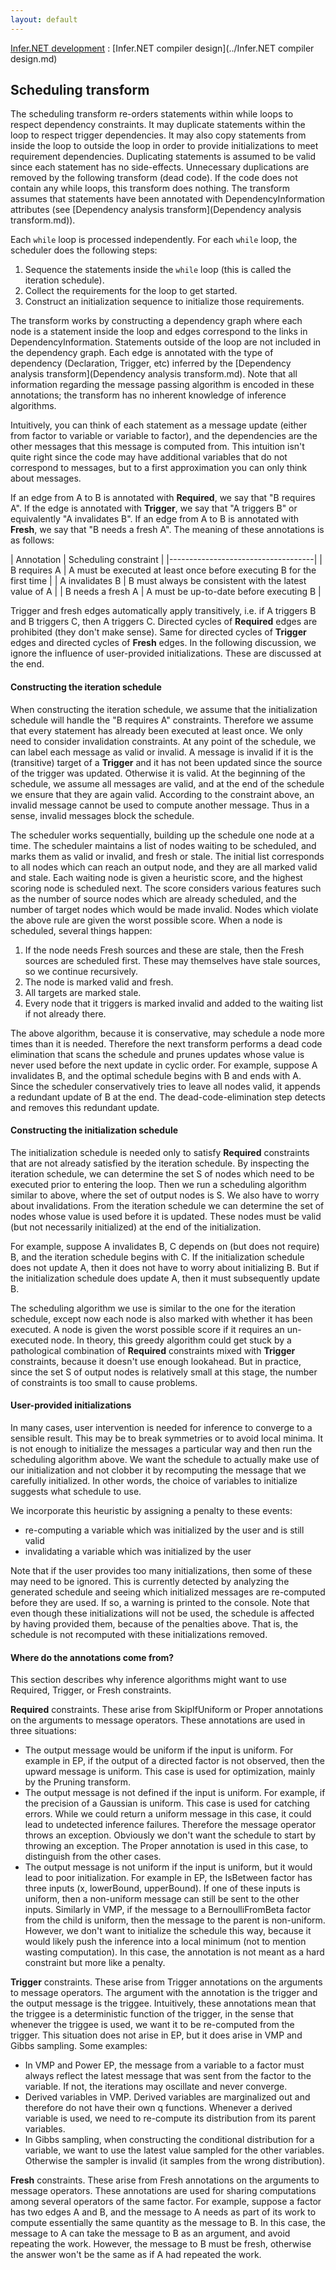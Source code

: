 ```yaml
---
layout: default
---
```

[Infer.NET development](../index.md) : [Infer.NET compiler design](../Infer.NET compiler design.md)

## Scheduling transform

The scheduling transform re-orders statements within while loops to respect dependency constraints. It may duplicate statements within the loop to respect trigger dependencies. It may also copy statements from inside the loop to outside the loop in order to provide initializations to meet requirement dependencies. Duplicating statements is assumed to be valid since each statement has no side-effects. Unnecessary duplications are removed by the following transform (dead code). If the code does not contain any while loops, this transform does nothing. The transform assumes that statements have been annotated with DependencyInformation attributes (see [Dependency analysis transform](Dependency analysis transform.md)). 
 
Each `while` loop is processed independently. For each `while` loop, the scheduler does the following steps:

1. Sequence the statements inside the `while` loop (this is called the iteration schedule).
2. Collect the requirements for the loop to get started.
3. Construct an initialization sequence to initialize those requirements.

The transform works by constructing a dependency graph where each node is a statement inside the loop and edges correspond to the links in DependencyInformation. Statements outside of the loop are not included in the dependency graph. Each edge is annotated with the type of dependency (Declaration, Trigger, etc) inferred by the [Dependency analysis transform](Dependency analysis transform.md). Note that all information regarding the message passing algorithm is encoded in these annotations; the transform has no inherent knowledge of inference algorithms.

Intuitively, you can think of each statement as a message update (either from factor to variable or variable to factor), and the dependencies are the other messages that this message is computed from. This intuition isn't quite right since the code may have additional variables that do not correspond to messages, but to a first approximation you can only think about messages. 

If an edge from A to B is annotated with **Required**, we say that "B requires A". If the edge is annotated with **Trigger**, we say that "A triggers B" or equivalently "A invalidates B". If an edge from A to B is annotated with **Fresh**, we say that "B needs a fresh A". The meaning of these annotations is as follows:

| Annotation | Scheduling constraint |
|------------------------------------| 
| B requires A | A must be executed at least once before executing B for the first time | 
| A invalidates B | B must always be consistent with the latest value of A | 
| B needs a fresh A | A must be up-to-date before executing B |

Trigger and fresh edges automatically apply transitively, i.e. if A triggers B and B triggers C, then A triggers C. Directed cycles of **Required** edges are prohibited (they don't make sense). Same for directed cycles of **Trigger** edges and directed cycles of **Fresh** edges.
In the following discussion, we ignore the influence of user-provided initializations. These are discussed at the end.

#### Constructing the iteration schedule

When constructing the iteration schedule, we assume that the initialization schedule will handle the "B requires A" constraints. Therefore we assume that every statement has already been executed at least once. We only need to consider invalidation constraints. At any point of the schedule, we can label each message as valid or invalid. A message is invalid if it is the (transitive) target of a **Trigger** and it has not been updated since the source of the trigger was updated. Otherwise it is valid. At the beginning of the schedule, we assume all messages are valid, and at the end of the schedule we ensure that they are again valid. According to the constraint above, an invalid message cannot be used to compute another message. Thus in a sense, invalid messages block the schedule. 

The scheduler works sequentially, building up the schedule one node at a time. The scheduler maintains a list of nodes waiting to be scheduled, and marks them as valid or invalid, and fresh or stale. The initial list corresponds to all nodes which can reach an output node, and they are all marked valid and stale. Each waiting node is given a heuristic score, and the highest scoring node is scheduled next. The score considers various features such as the number of source nodes which are already scheduled, and the number of target nodes which would be made invalid. Nodes which violate the above rule are given the worst possible score. When a node is scheduled, several things happen:

1. If the node needs Fresh sources and these are stale, then the Fresh sources are scheduled first. These may themselves have stale sources, so we continue recursively.
2. The node is marked valid and fresh.
3. All targets are marked stale.
4. Every node that it triggers is marked invalid and added to the waiting list if not already there.

The above algorithm, because it is conservative, may schedule a node more times than it is needed. Therefore the next transform performs a dead code elimination that scans the schedule and prunes updates whose value is never used before the next update in cyclic order. For example, suppose A invalidates B, and the optimal schedule begins with B and ends with A. Since the scheduler conservatively tries to leave all nodes valid, it appends a redundant update of B at the end. The dead-code-elimination step detects and removes this redundant update.

#### Constructing the initialization schedule

The initialization schedule is needed only to satisfy **Required** constraints that are not already satisfied by the iteration schedule. By inspecting the iteration schedule, we can determine the set S of nodes which need to be executed prior to entering the loop. Then we run a scheduling algorithm similar to above, where the set of output nodes is S. We also have to worry about invalidations. From the iteration schedule we can determine the set of nodes whose value is used before it is updated. These nodes must be valid (but not necessarily initialized) at the end of the initialization. 

For example, suppose A invalidates B, C depends on (but does not require) B, and the iteration schedule begins with C. If the initialization schedule does not update A, then it does not have to worry about initializing B. But if the initialization schedule does update A, then it must subsequently update B.

The scheduling algorithm we use is similar to the one for the iteration schedule, except now each node is also marked with whether it has been executed. A node is given the worst possible score if it requires an un-executed node. In theory, this greedy algorithm could get stuck by a pathological combination of **Required** constraints mixed with **Trigger** constraints, because it doesn't use enough lookahead. But in practice, since the set S of output nodes is relatively small at this stage, the number of constraints is too small to cause problems.

#### User-provided initializations

In many cases, user intervention is needed for inference to converge to a sensible result. This may be to break symmetries or to avoid local minima. It is not enough to initialize the messages a particular way and then run the scheduling algorithm above. We want the schedule to actually make use of our initialization and not clobber it by recomputing the message that we carefully initialized. In other words, the choice of variables to initialize suggests what schedule to use.

We incorporate this heuristic by assigning a penalty to these events:

*  re-computing a variable which was initialized by the user and is still valid
*  invalidating a variable which was initialized by the user

Note that if the user provides too many initializations, then some of these may need to be ignored. This is currently detected by analyzing the generated schedule and seeing which initialized messages are re-computed before they are used. If so, a warning is printed to the console. Note that even though these initializations will not be used, the schedule is affected by having provided them, because of the penalties above. That is, the schedule is not recomputed with these initializations removed.

#### Where do the annotations come from?

This section describes why inference algorithms might want to use Required, Trigger, or Fresh constraints.

**Required** constraints. These arise from SkipIfUniform or Proper annotations on the arguments to message operators. These annotations are used in three situations:

*  The output message would be uniform if the input is uniform. For example in EP, if the output of a directed factor is not observed, then the upward message is uniform. This case is used for optimization, mainly by the Pruning transform.
*  The output message is not defined if the input is uniform. For example, if the precision of a Gaussian is uniform. This case is used for catching errors. While we could return a uniform message in this case, it could lead to undetected inference failures. Therefore the message operator throws an exception. Obviously we don't want the schedule to start by throwing an exception. The Proper annotation is used in this case, to distinguish from the other cases.
*  The output message is not uniform if the input is uniform, but it would lead to poor initialization. For example in EP, the IsBetween factor has three inputs (x, lowerBound, upperBound). If one of these inputs is uniform, then a non-uniform message can still be sent to the other inputs. Similarly in VMP, if the message to a BernoulliFromBeta factor from the child is uniform, then the message to the parent is non-uniform. However, we don't want to initialize the schedule this way, because it would likely push the inference into a local minimum (not to mention wasting computation). In this case, the annotation is not meant as a hard constraint but more like a penalty.

**Trigger** constraints. These arise from Trigger annotations on the arguments to message operators. The argument with the annotation is the trigger and the output message is the triggee. Intuitively, these annotations mean that the triggee is a deterministic function of the trigger, in the sense that whenever the triggee is used, we want it to be re-computed from the trigger. This situation does not arise in EP, but it does arise in VMP and Gibbs sampling. Some examples:

*  In VMP and Power EP, the message from a variable to a factor must always reflect the latest message that was sent from the factor to the variable. If not, the iterations may oscillate and never converge. 
*  Derived variables in VMP. Derived variables are marginalized out and therefore do not have their own q functions. Whenever a derived variable is used, we need to re-compute its distribution from its parent variables. 
*  In Gibbs sampling, when constructing the conditional distribution for a variable, we want to use the latest value sampled for the other variables. Otherwise the sampler is invalid (it samples from the wrong distribution).

**Fresh** constraints. These arise from Fresh annotations on the arguments to message operators. These annotations are used for sharing computations among several operators of the same factor. For example, suppose a factor has two edges A and B, and the message to A needs as part of its work to compute essentially the same quantity as the message to B. In this case, the message to A can take the message to B as an argument, and avoid repeating the work. However, the message to B must be fresh, otherwise the answer won't be the same as if A had repeated the work.